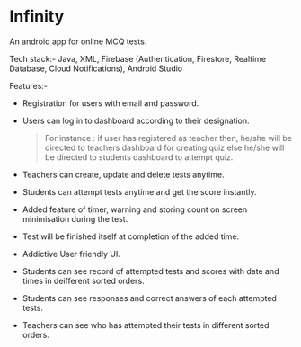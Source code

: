 # Infinity
An android app for online MCQ tests.

Tech stack:- Java, XML, Firebase (Authentication, Firestore, Realtime Database, Cloud Notifications), Android Studio

Features:-

* Registration for users with email and password.

* Users can log in to dashboard according to their designation.
    
  >   For instance :
  >  if user has registered as teacher then, he/she will be directed to teachers dashboard for creating quiz
  >  else he/she will be directed to students dashboard to attempt quiz.
    
* Teachers can create, update and delete tests anytime.

* Students can attempt tests anytime and get the score instantly.

* Added feature of timer, warning and storing count on screen minimisation during the test.

* Test will be finished itself at completion of the added time.

* Addictive User friendly UI.
 
* Students can see record of attempted tests and scores with date and times in deifferent sorted orders.

* Students can see responses and correct answers of each attempted tests.

* Teachers can see who has attempted their tests in different sorted orders.
